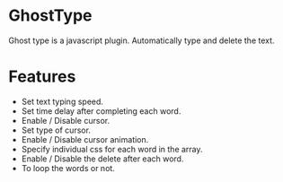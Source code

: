 # GhostType
Ghost type is a javascript plugin. Automatically type and delete the text.

# Features
 - Set text typing speed.
 - Set time delay after completing each word.
 - Enable / Disable cursor.
 - Set type of cursor.
 - Enable / Disable cursor animation.
 - Specify individual css for each word in the array.
 - Enable / Disable the delete after each word.
 - To loop the words or not.
